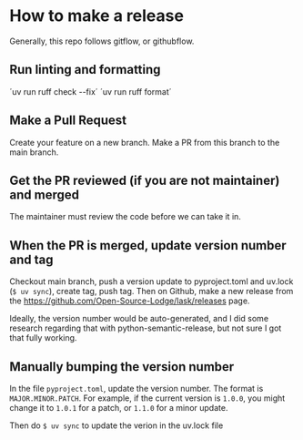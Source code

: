 # How to make a release
Generally, this repo follows gitflow, or githubflow.

## Run linting and formatting
´uv run ruff check --fix´
´uv run ruff format´

## Make a Pull Request
Create your feature on a new branch. Make a PR from this branch to the main branch.


## Get the PR reviewed (if you are not maintainer) and merged
The maintainer must review the code before we can take it in.

## When the PR is merged, update version number and tag
Checkout main branch, push a version update to pyproject.toml and uv.lock (`$ uv sync`), create tag, push tag. Then on Github, make a new release from the https://github.com/Open-Source-Lodge/lask/releases page.

Ideally, the version number would be auto-generated, and I did some research regarding that with python-semantic-release, but not sure I got that fully working.

## Manually bumping the version number
In the file `pyproject.toml`, update the version number. The format is `MAJOR.MINOR.PATCH`. For example, if the current version is `1.0.0`, you might change it to `1.0.1` for a patch, or `1.1.0` for a minor update.

Then do `$ uv sync` to update the verion in the uv.lock file
